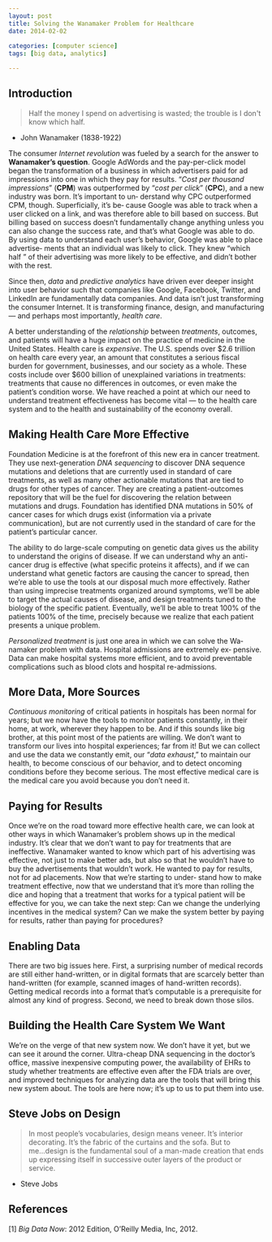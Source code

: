 ```yaml
---
layout: post
title: Solving the Wanamaker Problem for Healthcare
date: 2014-02-02
 
categories: [computer science]
tags: [big data, analytics]

---
```


Introduction
---

>Half the money I spend on advertising is wasted; the trouble is I don't know which half.  
- John Wanamaker (1838-1922)

The consumer *Internet revolution* was fueled by a search for the answer to **Wanamaker’s question**. Google AdWords and the pay-per-click model began the transformation of a business in which advertisers paid for ad impressions into one in which they pay for results. “*Cost per thousand impressions*” (**CPM**) was outperformed by “*cost per click*” (**CPC**), and a new industry was born. It’s important to un‐ derstand why CPC outperformed CPM, though. Superficially, it’s be‐ cause Google was able to track when a user clicked on a link, and was therefore able to bill based on success. But billing based on success doesn’t fundamentally change anything unless you can also change the success rate, and that’s what Google was able to do. By using data to understand each user’s behavior, Google was able to place advertise‐ ments that an individual was likely to click. They knew “which half ” of their advertising was more likely to be effective, and didn’t bother with the rest.

Since then, *data* and *predictive analytics* have driven ever deeper insight into user behavior such that companies like Google, Facebook, Twitter, and LinkedIn are fundamentally data companies. And data isn’t just transforming the consumer Internet. It is transforming finance, design, and manufacturing — and perhaps most importantly, *health care*.


A better understanding of the *relationship* between *treatments*, outcomes, and patients will have a huge impact on the practice of medicine in the United States. Health care is *expensive*. The U.S. spends over $2.6 trillion on health care every year, an amount that constitutes a serious fiscal burden for government, businesses, and our society as a whole. These costs include over $600 billion of unexplained variations in treatments: treatments that cause no differences in outcomes, or even make the patient’s condition worse. We have reached a point at which our need to understand treatment effectiveness has become vital — to the health care system and to the health and sustainability of the economy overall.


Making Health Care More Effective
---
Foundation Medicine is at the forefront of this new era in cancer treatment. They use next-generation *DNA sequencing* to discover DNA sequence mutations and deletions that are currently used in standard of care treatments, as well as many other actionable mutations that are tied to drugs for other types of cancer. They are creating a patient-outcomes repository that will be the fuel for discovering the relation between mutations and drugs. Foundation has identified DNA mutations in 50% of cancer cases for which drugs exist (information via a private communication), but are not currently used in the standard of care for the patient’s particular cancer.

The ability to do large-scale computing on genetic data gives us the ability to understand the origins of disease. If we can understand why an anti-cancer drug is effective (what specific proteins it affects), and if we can understand what genetic factors are causing the cancer to spread, then we’re able to use the tools at our disposal much more effectively. Rather than using imprecise treatments organized around symptoms, we’ll be able to target the actual causes of disease, and design treatments tuned to the biology of the specific patient. Eventually, we’ll be able to treat 100% of the patients 100% of the time, precisely because we realize that each patient presents a unique problem.

*Personalized treatment* is just one area in which we can solve the Wa‐ namaker problem with data. Hospital admissions are extremely ex‐ pensive. Data can make hospital systems more efficient, and to avoid preventable complications such as blood clots and hospital re-admissions. 

More Data, More Sources
---
*Continuous monitoring* of critical patients in hospitals has been normal for years; but we now have the tools to monitor patients constantly, in their home, at work, wherever they happen to be. And if this sounds like big brother, at this point most of the patients are willing. We don’t want to transform our lives into hospital experiences; far from it! But we can collect and use the data we constantly emit, our “*data exhaust*,” to maintain our health, to become conscious of our behavior, and to detect oncoming conditions before they become serious. The most effective medical care is the medical care you avoid because you don’t need it.

Paying for Results
---
Once we’re on the road toward more effective health care, we can look at other ways in which Wanamaker’s problem shows up in the medical industry. It’s clear that we don’t want to pay for treatments that are ineffective. Wanamaker wanted to know which part of his advertising was effective, not just to make better ads, but also so that he wouldn’t have to buy the advertisements that wouldn’t work. He wanted to pay for results, not for ad placements. Now that we’re starting to under‐ stand how to make treatment effective, now that we understand that it’s more than rolling the dice and hoping that a treatment that works for a typical patient will be effective for you, we can take the next step: Can we change the underlying incentives in the medical system? Can we make the system better by paying for results, rather than paying for procedures?


Enabling Data
---
There are two big issues here. First, a surprising number of medical records are still either hand-written, or in digital formats that are scarcely better than hand-written (for example, scanned images of hand-written records). Getting medical records into a format that’s computable is a prerequisite for almost any kind of progress. Second, we need to break down those silos.

Building the Health Care System We Want
---
We’re on the verge of that new system now. We don’t have it yet, but we can see it around the corner. Ultra-cheap DNA sequencing in the doctor’s office, massive inexpensive computing power, the availability of EHRs to study whether treatments are effective even after the FDA trials are over, and improved techniques for analyzing data are the tools that will bring this new system about. The tools are here now; it’s up to us to put them into use.

Steve Jobs on Design
---

> In most people’s vocabularies, design means veneer. It’s interior decorating. It’s the fabric of the curtains and the sofa. But to me...design is the fundamental soul of a man-made creation that ends up expressing itself in successive outer layers of the product or service.  
- Steve Jobs


References
---
[1] *Big Data Now*: 2012 Edition, O’Reilly Media, Inc, 2012.
